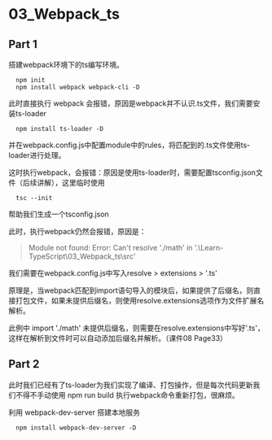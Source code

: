 # 03_Webpack_ts

## Part 1

搭建webpack环境下的ts编写环境。

```
  npm init
  npm install webpack webpack-cli -D
```

此时直接执行 webpack 会报错，原因是webpack并不认识.ts文件，我们需要安装ts-loader

```
  npm install ts-loader -D
```

并在webpack.config.js中配置module中的rules，将匹配到的.ts文件使用ts-loader进行处理。

这时执行webpack，会报错：原因是使用ts-loader时，需要配置tsconfig.json文件（后续讲解），这里临时使用

```
  tsc --init
```

帮助我们生成一个tsconfig.json

此时，执行webpack仍然会报错，原因是：

> Module not found: Error: Can't resolve './math' in '.\Learn-TypeScript\03_Webpack_ts\src'

我们需要在webpack.config.js中写入resolve > extensions > '.ts'

原理是，当webpack匹配到import语句导入的模块后，如果提供了后缀名，则直接打包文件，如果未提供后缀名，则使用resolve.extensions选项作为文件扩展名解析。

此例中 import './math' 未提供后缀名，则需要在resolve.extensions中写好'.ts'，这样在解析到文件时可以自动添加后缀名并解析。（课件08 Page33）

## Part 2

此时我们已经有了ts-loader为我们实现了编译、打包操作，但是每次代码更新我们不得不手动使用 npm run build 执行webpack命令重新打包，很麻烦。

利用 webpack-dev-server 搭建本地服务

```
  npm install webpack-dev-server -D
```